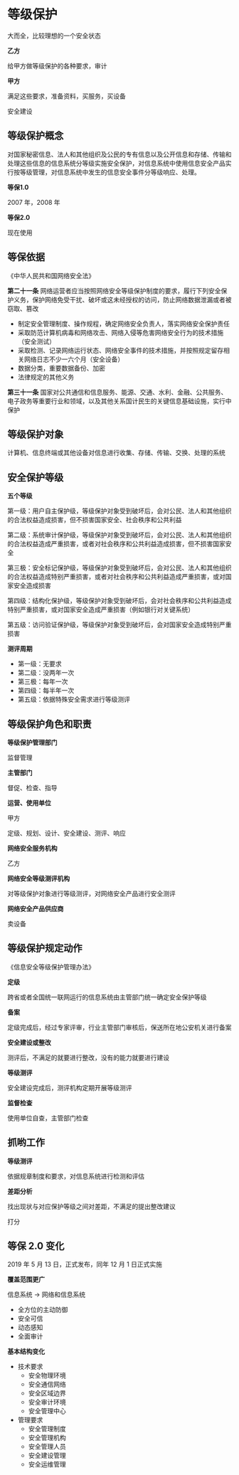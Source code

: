 # 等级保护

大而全，比较理想的一个安全状态

**乙方**

给甲方做等级保护的各种要求，审计

**甲方**

满足这些要求，准备资料，买服务，买设备

安全建设



## 等级保护概念

对国家秘密信息、法人和其他组织及公民的专有信息以及公开信息和存储、传输和处理这些信息的信息系统分等级实施安全保护，对信息系统中使用信息安全产品实行按等级管理，对信息系统中发生的信息安全事件分等级响应、处理。

**等保1.0**

2007 年，2008 年

**等保2.0**

现在使用


## 等保依据

《中华人民共和国网络安全法》

**第二十一条** 网络运营者应当按照网络安全等级保护制度的要求，履行下列安全保护义务，保护网络免受干扰、破坏或这未经授权的访问，防止网络数据泄漏或者被窃取、篡改

- 制定安全管理制度、操作规程，确定网络安全负责人，落实网络安全保护责任
- 采取防范计算机病毒和网络攻击、网络入侵等危害网络安全行为的技术措施（安全测试）
- 采取检测、记录网络运行状态、网络安全事件的技术措施，并按照规定留存相关网络日志不少一六个月（安全设备）
- 数据分类，重要数据备份、加密
- 法律规定的其他义务

**第三十一条** 国家对公共通信和信息服务、能源、交通、水利、金融、公共服务、电子政务等重要行业和领域，以及其他关系国计民生的关键信息基础设施，实行中保护

## 等级保护对象

计算机、信息终端或其他设备对信息进行收集、存储、传输、交换、处理的系统

## 安全保护等级

**五个等级**

第一级：用户自主保护级，等级保护对象受到破坏后，会对公民、法人和其他组织的合法权益造成损害，但不损害国家安全、社会秩序和公共利益

第二级：系统审计保护级，等级保护对象受到破坏后，会对公民、法人和其他组织的合法权益造成严重损害，或者对社会秩序和公共利益造成损害，但不损害国家安全

第三极：安全标记保护级，等级保护对象受到破坏后，会对公民、法人和其他组织的合法权益造成特别严重损害，或者对社会秩序和公共利益造成严重损害，或对国家安全造成损害

第四级：结构化保护级，等级保护对象受到破坏后，会对社会秩序和公共利益造成特别严重损害，或对国家安全造成严重损害（例如银行对关键系统）

第五级：访问验证保护级，等级保护对象受到破坏后，会对国家安全造成特别严重损害


**测评周期**

- 第一级：无要求
- 第二级：没两年一次
- 第三极：每年一次
- 第四级：每半年一次
- 第五级：依据特殊安全需求进行等级测评


## 等级保护角色和职责

**等级保护管理部门**

监督管理

**主管部门**

督促、检查、指导

**运营、使用单位**

甲方

定级、规划、设计、安全建设、测评、响应

**网络安全服务机构**

乙方

**网络安全等级测评机构**

对等级保护对象进行等级测评，对网络安全产品进行安全测评


**网络安全产品供应商**

卖设备


## 等级保护规定动作

《信息安全等级保护管理办法》

**定级**

跨省或者全国统一联网运行的信息系统由主管部门统一确定安全保护等级

**备案**

定级完成后，经过专家评审，行业主管部门审核后，保送所在地公安机关进行备案

**安全建设或整改**

测评后，不满足的就要进行整改，没有的能力就要进行建设

**等级测评**

安全建设完成后，测评机构定期开展等级测评

**监督检查**

使用单位自查，主管部门检查


## 抓哟工作

**等级测评**

依据规章制度和要求，对信息系统进行检测和评估

**差距分析**

找出现状与对应保护等级之间对差距，不满足的提出整改建议

打分


## 等保 2.0 变化

2019 年 5 月 13 日，正式发布，同年 12 月 1 日正式实施


**覆盖范围更广**

信息系统 -> 网络和信息系统

- 全方位的主动防御
- 安全可信
- 动态感知
- 全面审计

**基本结构变化**

- 技术要求
  - 安全物理环境
  - 安全通信网络
  - 安全区域边界
  - 安全审计环境
  - 安全管理中心
- 管理要求
  - 安全管理制度
  - 安全管理机构
  - 安全管理人员
  - 安全建设管理
  - 安全运维管理
